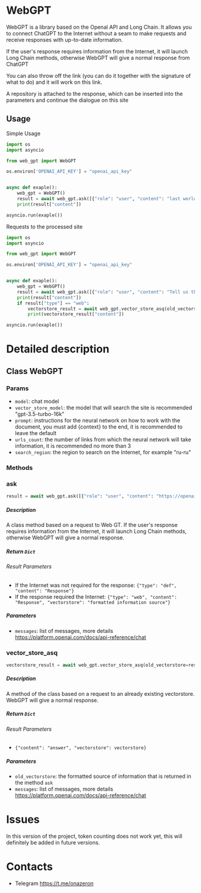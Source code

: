 # WebGPT

WebGPT is a library based on the Openal API and Long Chain. It allows you to connect ChatGPT to the Internet without a seam to make requests and receive responses with up-to-date information.

If the user's response requires information from the Internet, it will launch Long Chain methods, otherwise WebGPT will give a normal response from ChatGPT

You can also throw off the link (you can do it together with the signature of what to do) and it will work on this link.

A repository is attached to the response, which can be inserted into the parameters and continue the dialogue on this site

## Usage
Simple Usage

```python
import os
import asyncio

from web_gpt import WebGPT

os.environ['OPENAI_API_KEY'] = "openai_api_key"


async def exaple():
    web_gpt = WebGPT()
    result = await web_gpt.ask([{"role": "user", "content": "last world news"}])
    print(result["content"])

asyncio.run(exaple())
```

Requests to the processed site

```python
import os
import asyncio

from web_gpt import WebGPT

os.environ['OPENAI_API_KEY'] = "openai_api_key"


async def exaple():
    web_gpt = WebGPT()
    result = await web_gpt.ask([{"role": "user", "content": "Tell us the latest news in the world of neural networks"}])
    print(result["content"])
    if result["type"] == "web":
        vectorstore_result = await web_gpt.vector_store_asq(old_vectorstore=result["vectorstore"], messages=[{"role": "user", "content": "Tell me more about <something>"}])
        print(vectorstore_result["content"])

asyncio.run(exaple())
```

# Detailed description

## Class WebGPT 

### Params

* `model`: chat model
* `vector_store_model`: the model that will search the site is recommended "gpt-3.5-turbo-16k"
* `prompt`: instructions for the neural network on how to work with the document, you must add {context} to the end, it is recommended to leave the default
* `urls_count`: the number of links from which the neural network will take information, it is recommended no more than 3
* `search_region`: the region to search on the Internet, for example "ru-ru"

### Methods

### ask

```python
result = await web_gpt.ask([{"role": "user", "content": "https://openai.com/gpt-4 summarize this article"}])
```

##### Description

A class method based on a request to Web GT. If the user's response requires information from the Internet, it will launch Long Chain methods, otherwise WebGPT will give a normal response.

##### Return `Dict`

###### Result Parameters

* If the Internet was not required for the response: `{"type": "def", "content": "Response"}`
* If the response required the Internet: `{"type": "web", "content": "Response", "vectorstore": "formatted information source"}`

##### Parameters

* `messages`: list of messages, more details https://platform.openai.com/docs/api-reference/chat





### vector_store_asq

```python
vectorstore_result = await web_gpt.vector_store_asq(old_vectorstore=result["vectorstore"], messages=[{"role": "user", "content": "Tell me more about <something>"}])
```

##### Description

A method of the class based on a request to an already existing vectorstore. WebGPT will give a normal response.

##### Return `Dict`

###### Result Parameters

* `{"content": "answer", "vectorstore": vectorstore}`

##### Parameters

* `old_vectorstore`: the formatted source of information that is returned in the method `ask`
* `messages`: list of messages, more details https://platform.openai.com/docs/api-reference/chat

# Issues

In this version of the project, token counting does not work yet, this will definitely be added in future versions.

# Contacts

- Telegram https://t.me/onazeron

